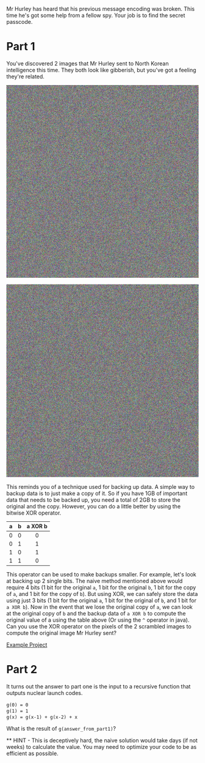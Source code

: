 Mr Hurley has heard that his previous message encoding was broken. This time he's got some help from a fellow spy. Your job is to find the secret passcode.

# Part 1

You've discovered 2 images that Mr Hurley sent to North Korean intelligence this time. They both look like gibberish, but you've got a feeling they're related.

![Scrambled message 1](scrambled2.png "Scrambled message 1")

![Scrambled message 2](scrambled1.png "Scrambled message 2")

This reminds you of a technique used for backing up data. A simple way to backup data is to just make a copy of it. So if you have 1GB of important data that needs to be backed up, you need a total of 2GB to store the original and the copy. However, you can do a little better by using the bitwise XOR operator.

| a | b | a XOR b |
| - | - | :-----: |
| 0 | 0 |    0    |
| 0 | 1 |    1    |
| 1 | 0 |    1    |
| 1 | 1 |    0    |

This operator can be used to make backups smaller. For example, let's look at backing up 2 single bits. The naive method mentioned above would require 4 bits (1 bit for the original `a`, 1 bit for the original `b`, 1 bit for the copy of `a`, and 1 bit for the copy of `b`). But using XOR, we can safely store the data using just 3 bits (1 bit for the original `a`, 1 bit for the original of `b`, and 1 bit for `a XOR b`). Now in the event that we lose the original copy of `a`, we can look at the original copy of `b` and the backup data of `a XOR b` to compute the original value of a using the table above (Or using the `^` operator in java). Can you use the XOR operator on the pixels of the 2 scrambled images to compute the original image Mr Hurley sent?

[Example Project](ImageChallenge2.zip)

# Part 2

It turns out the answer to part one is the input to a recursive function that outputs nuclear launch codes.

```
g(0) = 0
g(1) = 1
g(x) = g(x-1) + g(x-2) + x
```

What is the result of `g(answer_from_part1)`?

** HINT - This is deceptively hard, the naive solution would take days (if not weeks) to calculate the value. You may need to optimize your code to be as efficient as possible.
